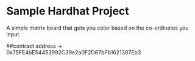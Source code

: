 # Sample Hardhat Project

A simple matrix board that gets you color based on the co-ordinates you input. 

##contract address  -> 0x75FE4bE54453992C39e2a0F2D67bFb1621307Eb3

